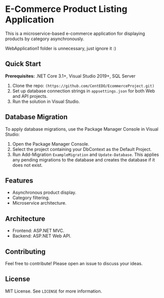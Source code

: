 # E-Commerce Product Listing Application

This is a microservice-based e-commerce application for displaying products by category asynchronously.

WebApplication1 folder is unnecessary, just ignore it :)

## Quick Start

**Prerequisites:** .NET Core 3.1+, Visual Studio 2019+, SQL Server

1. Clone the repo: `(https://github.com/CentEDO/EcommerceProject.git)`
2. Set up database connection strings in `appsettings.json` for both Web and API projects.
3. Run the solution in Visual Studio.

## Database Migration

To apply database migrations, use the Package Manager Console in Visual Studio:

1. Open the Package Manager Console.
2. Select the project containing your DbContext as the Default Project.
3. Run Add-Migration `ExampleMigration` and `Update-Database`. This applies any pending migrations to the database and creates the database if it does not exist.
   
## Features

- Asynchronous product display.
- Category filtering.
- Microservice architecture.

## Architecture

- Frontend: ASP.NET MVC.
- Backend: ASP.NET Web API.

## Contributing

Feel free to contribute! Please open an issue to discuss your ideas.

## License

MIT License. See `LICENSE` for more information.
